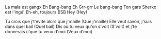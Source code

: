 La mala est gangx
Eh
Bang-bang
Eh
Grr-grr
Le bang-bang
Ton gars Sherko est l'ingé'
Eh-eh, toujours
BSB
Hey (Hey)

Tu crois que j't'évite alors que j'maille (Que j'maille)
Elle veut savoir, j'suis dans quel bail (Quel bail)
Dis où tu veux qu'on s'voit (S'voit) et j'te donnerais c'que tu veux d'moi (Veux d'moi)